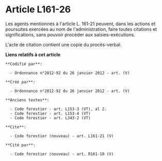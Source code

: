 # Article L161-26

Les agents mentionnés à l'article L. 161-21 peuvent, dans les actions et poursuites exercées au nom de l'administration,
faire toutes citations et significations, sans pouvoir procéder aux saisies-exécutions. 

L'acte de citation contient une copie du procès-verbal.

**Liens relatifs à cet article**

	**Codifié par**:

	  - Ordonnance n°2012-92 du 26 janvier 2012 - art. (V)

	**Créé par**:

	  - Ordonnance n°2012-92 du 26 janvier 2012 - art. (V)

	**Anciens textes**:

	  - Code forestier - art. L153-3 (VT), al 2.
	  - Code forestier - art. L153-4 (VT)
	  - Code forestier - art. L343-2 (VT)

	**Cite**:

	  - Code forestier (nouveau) - art. L161-21 (V)

	**Cité par**:

	  - Code forestier (nouveau) - art. R161-10 (V)
